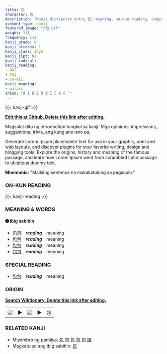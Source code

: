 ```yaml
---
title: 包
character: 包
description: "Kanji dictionary entry 包: meaning, on-kun reading, compounds, origin, related kanji"
content_type: kanji
featured_image: "/包.gif"
weight: 111
frequency: 111
kanji_grade: 9
kanji_strokes: 1
kanji_class: Jōyō
kanji_jlpt: N1
kanji_radical: 
kanji_reading: 
- DAI
- TAI
- oo-kii
kanji_meaning:
- malaki
chōon: "Ā Ī Ū Ē Ō ā ī ū ē ō ’"
---
```

[//]: # (Don't edit the line below. Kanji animated GIF code is automatically generated.)
{{< kanji-gif >}}

[//]: # (Edit below this line.)

**[Edit this at Github. Delete this link after editing.](https://github.com/tim0g/tim/tree/main/content/kanji/包/index.md)**

Magsulat dito ng introduction tungkol sa kanji. Mga opinions, impressions, suggestions, trivia, ang kung ano-ano pa.

Generate Lorem Ipsum placeholder text for use in your graphic, print and web layouts, and discover plugins for your favorite writing, design and blogging tools. Explore the origins, history and meaning of the famous passage, and learn how Lorem Ipsum went from scrambled Latin passage to ubiqitous dummy text.
 
**Mnemonic:** "Maikling sentence na makakatulong sa pagsaulo."

### ON-KUN READING

[//]: # (Don't edit the line below. ON-KUN READING code is automatically generated.)
{{< kanji-reading >}}

### MEANING & WORDS

#### ➊ **Ibig sabihin**
  - [包](../包)[包](../包)　***reading***　meaning
  - [包](../包)[包](../包)　***reading***　meaning
  - [包](../包)[包](../包)　***reading***　meaning
  - [包](../包)[包](../包)　***reading***　meaning

### SPECIAL READING
  - [包](../包)[包](../包)　***reading***　meaning

### ORIGIN

**[Search Wiktionary. Delete this link after editing.](https://wiktionary.org/wiki/包)**
<table class="kanji-table"><tr><td>
<img src="60px-包-bronze.svg.png">
</td><td>▶</td><td>
<img src="60px-包-oracle.svg.png">
</td><td>▶</td>
<td class="kanji-origin">包</td>
</tr></table>

### RELATED KANJI
- Miyembro ng pamilya: [包](../包) [包](../包) [包](../包) [包](../包) [包](../包) [娘](../娘)
- Magkatulad ang ibig sabihin: [日](../日)
